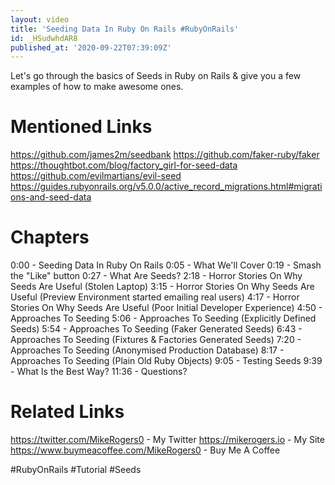 ```yaml
---
layout: video
title: 'Seeding Data In Ruby On Rails #RubyOnRails'
id: _HSudwhdAR8
published_at: '2020-09-22T07:39:09Z'
---
```

Let's go through the basics of Seeds in Ruby on Rails & give you a few examples of how to make awesome ones.

# Mentioned Links

https://github.com/james2m/seedbank
https://github.com/faker-ruby/faker
https://thoughtbot.com/blog/factory_girl-for-seed-data
https://github.com/evilmartians/evil-seed
https://guides.rubyonrails.org/v5.0.0/active_record_migrations.html#migrations-and-seed-data

# Chapters

0:00 - Seeding Data In Ruby On Rails
0:05 - What We'll Cover
0:19 - Smash the "Like" button 
0:27 - What Are Seeds?
2:18 - Horror Stories On Why Seeds Are Useful (Stolen Laptop)
3:15 - Horror Stories On Why Seeds Are Useful (Preview Environment started emailing real users)
4:17 - Horror Stories On Why Seeds Are Useful (Poor Initial Developer Experience)
4:50 - Approaches To Seeding
5:06 - Approaches To Seeding (Explicitly Defined Seeds)
5:54 - Approaches To Seeding (Faker Generated Seeds)
6:43 - Approaches To Seeding (Fixtures & Factories Generated Seeds)
7:20 - Approaches To Seeding (Anonymised Production Database)
8:17 - Approaches To Seeding (Plain Old Ruby Objects)
9:05 - Testing Seeds
9:39 - What Is the Best Way?
11:36 - Questions?

# Related Links

https://twitter.com/MikeRogers0 - My Twitter
https://mikerogers.io - My Site
https://www.buymeacoffee.com/MikeRogers0 - Buy Me A Coffee

#RubyOnRails
#Tutorial
#Seeds